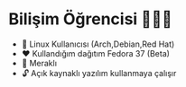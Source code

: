 # Bilişim Öğrencisi 🧑🏻‍💻 

- 🐧 Linux Kullanıcısı (Arch,Debian,Red Hat) 
- ❤️ Kullandığım dağıtım Fedora 37 (Beta)
- 👀 Meraklı 
- 🔓 Açık kaynaklı yazılım kullanmaya çalışır
